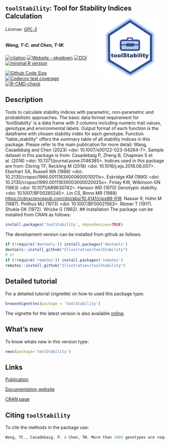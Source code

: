 
<!-- README.md is generated from README.Rmd. Please edit that file -->

## `toolStability`: Tool for Stability Indices Calculation <img src="https://raw.githubusercontent.com/Illustratien/toolStability/master/inst/extdata/toolStability.png" align="right" alt="logo" width="200" height = "200" style = "padding: 10px; border: none; float: right;">

###### License: [GPL-3](https://www.r-project.org/Licenses/)

<!-- Version : [0.1.2](https://illustratien.github.io/toolStability/articles/toolStability.html#version-history); -->

##### *Wang, T-C. and Chen, T-W.*

<!-- badges: start -->

[![citation](https://img.shields.io/badge/Publication-Wang_et_al_2023-20639b)](https://link.springer.com/article/10.1007/s00122-023-04264-7)
[![Website -
pkgdown](https://img.shields.io/badge/website-githubpage-green)](https://Illustratien.github.io/toolStability/)
[![DOI](https://zenodo.org/badge/203346020.svg)](https://zenodo.org/badge/latestdoi/203346020)
[![minimal R
version](https://img.shields.io/badge/R%3E%3D-3.5.0-6666ff.svg?logo=R)](https://cran.r-project.org/)
<!-- [![License: GPL v3](https://img.shields.io/badge/License-GPL%20v3-blue.svg)](https://www.gnu.org/licenses/gpl-3.0) -->
<!-- [![CRAN_Status_Badge](https://www.r-pkg.org/badges/version-last-release/toolStability)](https://cran.r-project.org/package=toolStability) -->

<!-- # ```{r, results='asis', echo=FALSE} -->
<!-- # dver <- ifelse(test = gsub("(.\\.)(\\d+)(\\..)", "", getNamespaceVersion("toolStability")) != "", -->
<!-- #                yes = getNamespaceVersion("toolStability"), -->
<!-- #                no = gsub("Version:\\s*", "", readLines(paste0("https://raw.githubusercontent.com/", "Illustratien/toolStability", "/master/DESCRIPTION"))[grep("Version:", readLines(paste0("https://raw.githubusercontent.com/", "Illustratien/toolStability", "/master/DESCRIPTION")))])) -->
<!-- #  -->
<!-- # # cat(paste("[![develVersion](https://img.shields.io/badge/devel%20version-", dver, "-orange.svg)](https://github.com/Illustratien/toolStability)", sep = "")) -->
<!-- # ``` -->

[![Github Code
Size](https://img.shields.io/github/languages/code-size/Illustratien/toolStability.svg)](https://github.com/Illustratien/toolStability)
[![Codecov test
coverage](https://codecov.io/gh/Illustratien/toolStability/branch/master/graph/badge.svg)](https://codecov.io/gh/Illustratien/toolStability?branch=master)
[![R-CMD-check](https://github.com/Illustratien/toolStability/workflows/R-CMD-check/badge.svg)](https://github.com/Illustratien/toolStability/actions)
<!-- [![Last-changedate](https://img.shields.io/badge/last%20change-2023--03--10-yellowgreen.svg)](https://github.com/Illustratien/toolStability/commits/master) -->

<!-- [![.](https://raw.githubusercontent.com/vitr/google-analytics-beacon/master/static/badge-flat.gif)](https://github.com/Illustratien/google-analytics-beacon) -->
<!-- [![rstudio mirror downloads](https://cranlogs.r-pkg.org/badges/grand-total/toolStability?color=green)](https://CRAN.R-project.org/package=toolStability) -->
<!-- badges: end -->

## Description

<!-- Tools to calculate stability indices with parametric,
non-parametric and probabilistic approaches. The basic data format requirement for 'toolStability' is a data frame with 3 columns including numeric trait values,
genotype,and environmental labels. Output format of each function is the dataframe with chosen stability index for each genotype.
Function "table_stability" offers the summary table of all stability indices in this package.
Please refer to the main publication for more detail:
Wang, Casadebaig and Chen (2023) <doi: 10.1007/s00122-023-04264-7>.
Sample dataset in this package is from:
Casadebaig P, Zheng B, Chapman S et al. (2016) <doi: 10.1371/journal.pone.0146385>.
Indices used in this package are from:
Döring TF, Reckling M (2018) <doi: 10.1016/j.eja.2018.06.007>.
Eberhart SA, Russell WA (1966) <doi: 10.2135/cropsci1966.0011183X000600010011x>.
Eskridge KM (1990) <doi: 10.2135/cropsci1990.0011183X003000020025x>.
Finlay KW, Wilkinson GN (1963) <doi: 10.1071/AR9630742>.
Hanson WD (1970) Genotypic stability. <doi: 10.1007/BF00285245>.
Lin CS, Binns MR (1988) <https://cdnsciencepub.com/doi/abs/10.4141/cjps88-018>.
Nassar R, Hühn M (1987).
Pinthus MJ (1973) <doi: 10.1007/BF00021563>.
Römer T (1917).
Shukla GK (1972).
Wricke G (1962). -->

Tools to calculate stability indices with parametric, non-parametric and
probabilistic approaches. The basic data format requirement for
‘toolStability’ is a data frame with 3 columns including numeric trait
values, genotype,and environmental labels. Output format of each
function is the dataframe with chosen stability index for each genotype.
Function “table_stability” offers the summary table of all stability
indices in this package. Please refer to the main publication for more
detail: Wang, Casadebaig and Chen (2023) \<doi:
10.1007/s00122-023-04264-7\>. Sample dataset in this package is from:
Casadebaig P, Zheng B, Chapman S et al. (2016) \<doi:
10.1371/journal.pone.0146385\>. Indices used in this package are from:
Döring TF, Reckling M (2018) \<doi: 10.1016/j.eja.2018.06.007\>.
Eberhart SA, Russell WA (1966) \<doi:
10.2135/cropsci1966.0011183X000600010011x\>. Eskridge KM (1990) \<doi:
10.2135/cropsci1990.0011183X003000020025x\>. Finlay KW, Wilkinson GN
(1963) \<doi: 10.1071/AR9630742\>. Hanson WD (1970) Genotypic stability.
\<doi: 10.1007/BF00285245\>. Lin CS, Binns MR (1988)
<https://cdnsciencepub.com/doi/abs/10.4141/cjps88-018>. Nassar R, Hühn M
(1987). Pinthus MJ (1973) \<doi: 10.1007/BF00021563\>. Römer T (1917).
Shukla GK (1972). Wricke G (1962). \## Installation The package can be
installed from CRAN as follows:

``` r
install.packages('toolStability', dependencies=TRUE)
```

The development version can be installed from github as follows:

``` r
if (!require('devtools')) install.packages('devtools')
devtools::install_github("Illustratien/toolStability")
# or
if (!require('remotes')) install.packages('remotes')
remotes::install_github("Illustratien/toolStability")
```

## Detailed tutorial

For a detailed tutorial (vignette) on how to used this package type:

``` r
browseVignettes(package = 'toolStability')
```

The vignette for the latest version is also available
[online](https://illustratien.github.io/toolStability/articles/toolStability.html).

## What’s new

To know whats new in this version type:

``` r
news(package='toolStability')
```

## Links

[Publication](https://link.springer.com/article/10.1007/s00122-023-04264-7)

[Documentation website](https://illustratien.github.io/toolStability/)

[CRAN page](https://cran.r-project.org/package=toolStability)

## Citing `toolStability`

To cite the methods in the package use:

``` r
Wang, TC., Casadebaig, P. & Chen, TW. More than 1000 genotypes are required to derive robust relationships between yield, yield stability and physiological parameters: a computational study on wheat crop. Theor Appl Genet 136, 34 (2023). https://doi.org/10.1007/s00122-023-04264-7
```

<!-- # ```{r, echo = FALSE} -->
<!-- # detach("package:toolStability", unload=TRUE) -->
<!-- # suppressPackageStartupMessages(library(toolStability)) -->
<!-- # cit <- citation("toolStability") -->
<!-- # yr <- format(Sys.Date(), "%Y") -->
<!-- # cit[1]$year <- yr -->
<!-- # oc <- class(cit) -->
<!-- #  -->
<!-- # cit <- unclass(cit) -->
<!-- # attr(cit[[1]],"textVersion") <- gsub("\\(\\)", -->
<!-- #                                      paste("\\(", yr, "\\)", sep = ""), -->
<!-- #                                      attr(cit[[1]],"textVersion")) -->
<!-- # class(cit) <- oc -->
<!-- # cit -->
<!-- ``` -->
